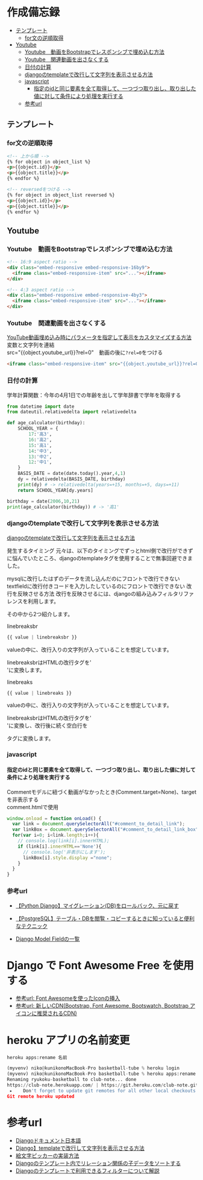 <!-- omit in toc -->
# 作成備忘録

- [テンプレート](#テンプレート)
  - [for文の逆順取得](#for文の逆順取得)
- [Youtube](#youtube)
  - [Youtube　動画をBootstrapでレスポンシブで埋め込む方法](#youtube動画をbootstrapでレスポンシブで埋め込む方法)
  - [Youtube　関連動画を出さなくする](#youtube関連動画を出さなくする)
  - [日付の計算](#日付の計算)
  - [djangoのtemplateで改行して文字列を表示させる方法](#djangoのtemplateで改行して文字列を表示させる方法)
  - [javascript](#javascript)
    - [指定のidと同じ要素を全て取得して、一つづつ取り出し、取り出した値に対して条件により処理を実行する](#指定のidと同じ要素を全て取得して一つづつ取り出し取り出した値に対して条件により処理を実行する)
  - [参考url](#参考url)

## テンプレート
### for文の逆順取得

```html
<!-- 上から順 -->
{% for object in object_list %}
<p>{{object.id}}</p>
<p>{{object.title}}</p>
{% endfor %}

<!-- reversedをつける -->
{% for object in object_list reversed %}
<p>{{object.id}}</p>
<p>{{object.title}}</p>
{% endfor %}
```




## Youtube
### Youtube　動画をBootstrapでレスポンシブで埋め込む方法

```html
<!-- 16:9 aspect ratio -->
<div class="embed-responsive embed-responsive-16by9">
  <iframe class="embed-responsive-item" src="..."></iframe>
</div>

<!-- 4:3 aspect ratio -->
<div class="embed-responsive embed-responsive-4by3">
  <iframe class="embed-responsive-item" src="..."></iframe>
</div>
```

### Youtube　関連動画を出さなくする
[YouTube動画埋め込み時にパラメータを指定して表示をカスタマイズする方法](https://www.panarea-is.com/archives/%E6%8A%BC%E3%81%95%E3%81%88%E3%81%A6%E3%81%8A%E3%81%8D%E3%81%9F%E3%81%84%EF%BC%81youtube%E5%8B%95%E7%94%BB%E3%82%92%E5%9F%8B%E3%82%81%E8%BE%BC%E3%82%80%E9%9A%9B%E3%81%AEtips%E9%9B%86/)
変数と文字列を連結<br>
src="{{object.youtube_url}}?rel=0"　動画の後に`?rel=0`をつける

```html
<iframe class="embed-responsive-item" src="{{object.youtube_url}}?rel=0"></iframe>
```

### 日付の計算
学年計算関数：今年の4月1日での年齢を出して学年辞書で学年を取得する

```python
from datetime import date
from dateutil.relativedelta import relativedelta

def age_calculator(birthday):
    SCHOOL_YEAR = {
        17:'高3',
        16:'高2',
        15:'高1',
        14:'中3',
        13:'中2',
        12:'中1',
    }
    BASIS_DATE = date(date.today().year,4,1)
    dy = relativedelta(BASIS_DATE, birthday)
    print(dy) # -> relativedelta(years=+15, months=+5, days=+11)
    return SCHOOL_YEAR[dy.years]

birthday = date(2006,10,21)
print(age_calculator(birthday)) # -> '高1'
```

### djangoのtemplateで改行して文字列を表示させる方法
[djangoのtemplateで改行して文字列を表示させる方法](https://freeheroblog.com/django-newline/)

発生するタイミング
元々は、以下のタイミングでずっとhtml側で改行ができずに悩んでいたところ、djangoのtemplateタグを使用することで無事回避できました。

mysqlに改行したはずのデータを流し込んだのにフロントで改行できない
textfieldに改行付きコードを入力したしているのにフロントで改行できない
改行を反映させる方法
改行を反映させるには、djangoの組み込みフィルタリファレンスを利用します。

その中から2つ紹介します。

linebreaksbr
```python
{{ value | linebreaksbr }}
```
valueの中に、改行入りの文字列が入っていることを想定しています。

linebreaksbrはHTMLの改行タグを'__<br>__'に変換します。

linebreaks
```python
{{ value | linebreaks }}
```
valueの中に、改行入りの文字列が入っていることを想定しています。

linebreaksbrはHTMLの改行タグを'__<br>__'に変換し、改行後に続く空白行を<p>タグに変換します。


### javascript
#### 指定のidと同じ要素を全て取得して、一つづつ取り出し、取り出した値に対して条件により処理を実行する
Commentモデルに紐づく動画がなかったとき(Comment.target=None)、targetを非表示する<br>
comment.htmlで使用

```js
window.onload = function onLoad() {
  var link = document.querySelectorAll("#comment_to_detail_link");
  var linkBox = document.querySelectorAll("#comment_to_detail_link_box");
  for(var i=0; i<link.length;i++){
    // console.log(link[i].innerHTML);
    if (link[i].innerHTML=='None'){
      // console.log('非表示にします');
      linkBox[i].style.display ="none";
    }
  }
}
```


### 参考url
- [【Python Django】マイグレーション(DB)をロールバック、元に戻す](https://qiita.com/Bashi50/items/6d3bb8be5afb7d27b9d2)

- [【PostgreSQL】テーブル・DBを閲覧・コピーするときに知っていると便利なテクニック](https://tech-blog.rakus.co.jp/entry/20200818/postgresql#%E3%83%86%E3%83%BC%E3%83%96%E3%83%AB%E3%82%92%E9%96%B2%E8%A6%A7%E3%81%99%E3%82%8B)

- [Django Model Fieldの一覧](https://kuma-server.com/model-field/)


# Django で Font Awesome Free を使用する
- [参考url: Font Awesomeを使ったIconの挿入](https://pythonskywalker.hatenablog.com/entry/2016/09/26/094223)
- [参考url: 新しいCDN(Bootstrap, Font Awesome, Bootswatch, Bootstrap アイコンに推奨されるCDN)](https://www.bootstrapcdn.com/fontawesome/)

# heroku アプリの名前変更
`heroku apps:rename 名前`
```python
(myvenv) niko@kunikonoMacBook-Pro basketball-tube % heroku login
(myvenv) niko@kunikonoMacBook-Pro basketball-tube % heroku apps:rename club-note
Renaming ryukoku-basketball to club-note... done
https://club-note.herokuapp.com/ | https://git.heroku.com/club-note.git
 ▸    Don't forget to update git remotes for all other local checkouts of the app.
Git remote heroku updated
```

# 参考url
- [Djangoドキュメント日本語](https://runebook.dev/ja/docs/django/-index-)
- [Django】templateで改行して文字列を表示させる方法](https://freeheroblog.com/django-newline/)
- [絵文字ピッカーの実装方法](https://djangobrothers.com/blogs/emoji_picker/)
- [Djangoのテンプレート内でリレーション関係の子データをソートする](https://rukurx.hatenablog.jp/entry/2019/11/21/080000)
- [Djangoのテンプレートで利用できるフィルターについて解説](https://office54.net/python/django/template-filter-summary)